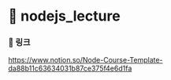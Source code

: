 # 🚩 nodejs_lecture
### 🔗 링크
https://www.notion.so/Node-Course-Template-da88b11c63634031b87ce375f4e6d1fa
